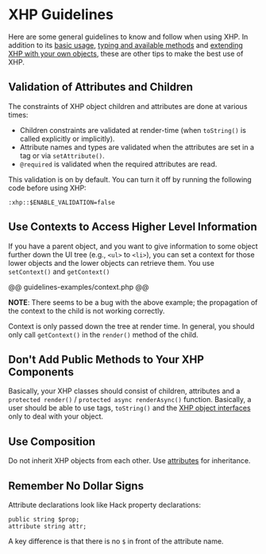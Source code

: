 # XHP Guidelines

Here are some general guidelines to know and follow when using XHP. In addition to its [basic usage](./basic-usage.md), [typing and available methods](./typing.md) and [extending XHP with your own objects](./extending.md), these are other tips to make the best use of XHP.

## Validation of Attributes and Children

The constraints of XHP object children and attributes are done at various times:

* Children constraints are validated at render-time (when `toString()` is called explicitly or implicitly).
* Attribute names and types are validated when the attributes are set in a tag or via `setAttribute()`.
* `@required` is validated when the required attributes are read.

This validation is on by default. You can turn it off by running the following code before using XHP:

```
:xhp::$ENABLE_VALIDATION=false
```

## Use Contexts to Access Higher Level Information

If you have a parent object, and you want to give information to some object further down the UI tree (e.g., `<ul>` to `<li>`), you can set a context for those lower objects and the lower objects can retrieve them. You use `setContext()` and `getContext()`

@@ guidelines-examples/context.php @@

**NOTE**: There seems to be a bug with the above example; the propagation of the context to the child is not working correctly.

Context is only passed down the tree at render time. In general, you should only call `getContext()` in the `render()` method of the child.


## Don't Add Public Methods to Your XHP Components

Basically, your XHP classes should consist of children, attributes and a `protected render()` / `protected async renderAsync()` function. Basically, a user should be able to use tags, `toString()` and the [XHP object interfaces](./typing.md#xhp-object-interfaces) only to deal with your object.

## Use Composition

Do not inherit XHP objects from each other. Use [attributes](./extending.md#attribute-transfer) for inheritance.

## Remember No Dollar Signs

Attribute declarations look like Hack property declarations:

```
public string $prop;
attribute string attr;
```

A key difference is that there is no `$` in front of the attribute name.

